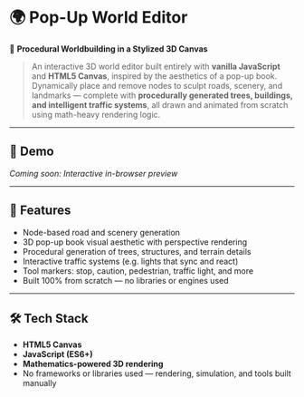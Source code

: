 # 🌍 Pop-Up World Editor  
📐 **Procedural Worldbuilding in a Stylized 3D Canvas**  
> An interactive 3D world editor built entirely with **vanilla JavaScript** and **HTML5 Canvas**, inspired by the aesthetics of a pop-up book. Dynamically place and remove nodes to sculpt roads, scenery, and landmarks — complete with **procedurally generated trees, buildings, and intelligent traffic systems**, all drawn and animated from scratch using math-heavy rendering logic.

---

## 🎥 Demo  
_Coming soon: Interactive in-browser preview_

---

## 🧠 Features
- Node-based road and scenery generation  
- 3D pop-up book visual aesthetic with perspective rendering  
- Procedural generation of trees, structures, and terrain details  
- Interactive traffic systems (e.g. lights that sync and react)  
- Tool markers: stop, caution, pedestrian, traffic light, and more  
- Built 100% from scratch — no libraries or engines used

---

## 🛠️ Tech Stack
- **HTML5 Canvas**
- **JavaScript (ES6+)**
- **Mathematics-powered 3D rendering**  
- No frameworks or libraries used — rendering, simulation, and tools built manually
